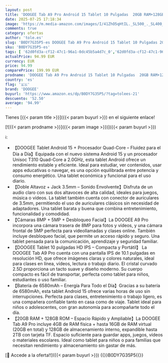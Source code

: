 ```yaml
---
layout: post
title: 'DOOGEE Tab A9 Pro Android 15 Tablet 10 Pulgadas  20GB RAM+128GB ROM/2TB TF MAX  HD IPS Pantalla  6580mAh Batería  Tablet WiFi5 2.4/5GHz/8MP+5MP/Facial ID/GMS/BT5.0/3.5mm Jack'
date: 2025-07-25 17:18:34
image: 'https://m.media-amazon.com/images/I/41ZhO5qHtIL._SL500_._SL400_.jpg'
comments: true
category: ofertas
author: 'tole.es'
slug: 'B0DY7G35P5-es DOOGEE Tab A9 Pro Android 15 Tablet 10 Pulgadas 20GB...'
sku: 'B0DY7G35P5-es'
tags: [ '62d0fd3a-cf12-47c1-96a1-0dc45b5a4d7c_0','62d0fd3a-cf12-47c1-96a1-0dc45b5a4d7c_4501','749d7d8e-47fd-431e-8b51-348b70f767e2_0','749d7d8e-47fd-431e-8b51-348b70f767e2_8101','749d7d8e-47fd-431e-8b51-348b70f767e2_9401','Arborist Merchandising Root','Computing & Accessories','Electrónica','Informática','New Arrivals Tech','New Arrivals in Electronics','Self Service','Special Features Stores','Tablets','Vuelta al cole: Informática','android','doogee','🇪🇸', ]
actualPrice: 94.99 EUR
currency: EUR
price: 94.99
comparePrice: 199.99 EUR
prodname: 'DOOGEE Tab A9 Pro Android 15 Tablet 10 Pulgadas  20GB RAM+128GB ROM/2TB TF MAX  HD IPS Pantalla  6580mAh Batería  Tablet WiFi5 2.4/5GHz/8MP+5MP/Facial ID/GMS/BT5.0/3.5mm Jack'
country: 'es'
flag: '🇪🇸'
brand: 'DOOGEE'
buyurl: 'https://www.amazon.es/dp/B0DY7G35P5/?tag=tolees-21'
descuento: '52.50'
average: '94.99'
---
```


Tienes [{{< param title >}}]({{< param buyurl >}}) en el siguiente enlace!

[![{{< param prodname >}}]({{< param image >}})]({{< param buyurl >}})

ℹ️:

- 【DOOGEE Tablet Android 15 + Procesador Quad-Core – Fluidez para el Día a Día】Equipada con el nuevo sistema Android 15 y un procesador Unisoc T310 Quad-Core a 2.0GHz, esta tablet Android ofrece un rendimiento estable y eficiente. Ideal para estudiar, ver contenidos, usar apps educativas o navegar, es una opción equilibrada entre potencia y consumo energético. Una tablet económica y funcional para el uso diario.
- 【Doble Altavoz + Jack 3.5mm – Sonido Envolvente】Disfruta de un audio claro con sus dos altavoces de alta calidad, ideales para juegos, música o vídeos. La tablet también cuenta con conector de auriculares de 3.5mm, permitiendo el uso de auriculares clásicos sin necesidad de adaptadores. Una tablet barata y buena que combina entretenimiento, funcionalidad y comodidad.
- 【Cámaras 8MP + 5MP + Desbloqueo Facial】La DOOGEE A9 Pro incorpora una cámara trasera de 8MP para fotos y vídeos, y una cámara frontal de 5MP perfecta para videollamadas y clases online. También incluye desbloqueo facial, que permite un acceso rápido y seguro. Una tablet pensada para la comunicación, aprendizaje y seguridad familiar.
- 【DOOGEE Tablet 10 pulgadas HD IPS – Compacta y Portátil】 La DOOGEE Tab A9 Pro cuenta con una pantalla IPS de 10.1 pulgadas en resolución HD, que ofrece imágenes claras y colores naturales, ideal para clases en línea, vídeos, lectura o trabajo diario. El cristal curvado 2.5D proporciona un tacto suave y diseño moderno. Su cuerpo compacto es fácil de transportar, perfecta como tablet para niños, estudiantes o uso familiar.
- 【Batería de 6580mAh – Energía Para Todo el Día】Gracias a su batería de 6580mAh, esta tablet Android 15 ofrece varias horas de uso sin interrupciones. Perfecta para clases, entretenimiento o trabajo ligero, es una compañera confiable tanto en casa como de viaje. Tablet ideal para niños o adolescentes, con gran autonomía para acompañarte todo el día.
- 【20GB RAM + 128GB ROM – Espacio Rápido y Ampliable】La DOOGEE Tab A9 Pro incluye 4GB de RAM física + hasta 16GB de RAM virtual (20GB en total) y 128GB de almacenamiento interno, expandible hasta 2TB con tarjeta TF. Espacio suficiente para guardar apps, juegos, vídeos o materiales escolares. Ideal como tablet para niños o para familias que necesitan rendimiento y almacenamiento sin gastar de más.

[🛒 Accede a la oferta!!]({{< param buyurl >}})
{{<world>}}B0DY7G35P5{{</world>}}
